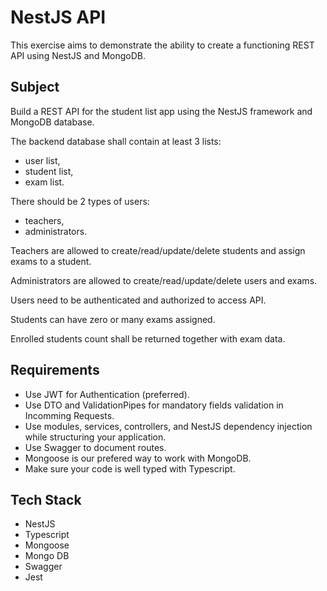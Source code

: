 # NestJS API

This exercise aims to demonstrate the ability to create a functioning REST API using NestJS and MongoDB.

## Subject
Build a REST API for the student list app using the NestJS framework and MongoDB database. 

The backend database shall contain at least 3 lists:
- user list,
- student list,
- exam list.

There should be 2 types of users: 
- teachers,
- administrators.

Teachers are allowed to create/read/update/delete students and assign exams to a student. 

Administrators are allowed to create/read/update/delete users and exams. 

Users need to be authenticated and authorized to access API.

Students can have zero or many exams assigned.  

Enrolled students count shall be returned together with exam data. 

## Requirements
* Use JWT for Authentication (preferred).
* Use DTO and ValidationPipes for mandatory fields validation in Incomming Requests.
* Use modules, services, controllers, and NestJS dependency injection while structuring your application.
* Use Swagger to document routes.
* Mongoose is our prefered way to work with MongoDB.
* Make sure your code is well typed with Typescript.


## Tech Stack

- NestJS
- Typescript
- Mongoose
- Mongo DB
- Swagger
- Jest

